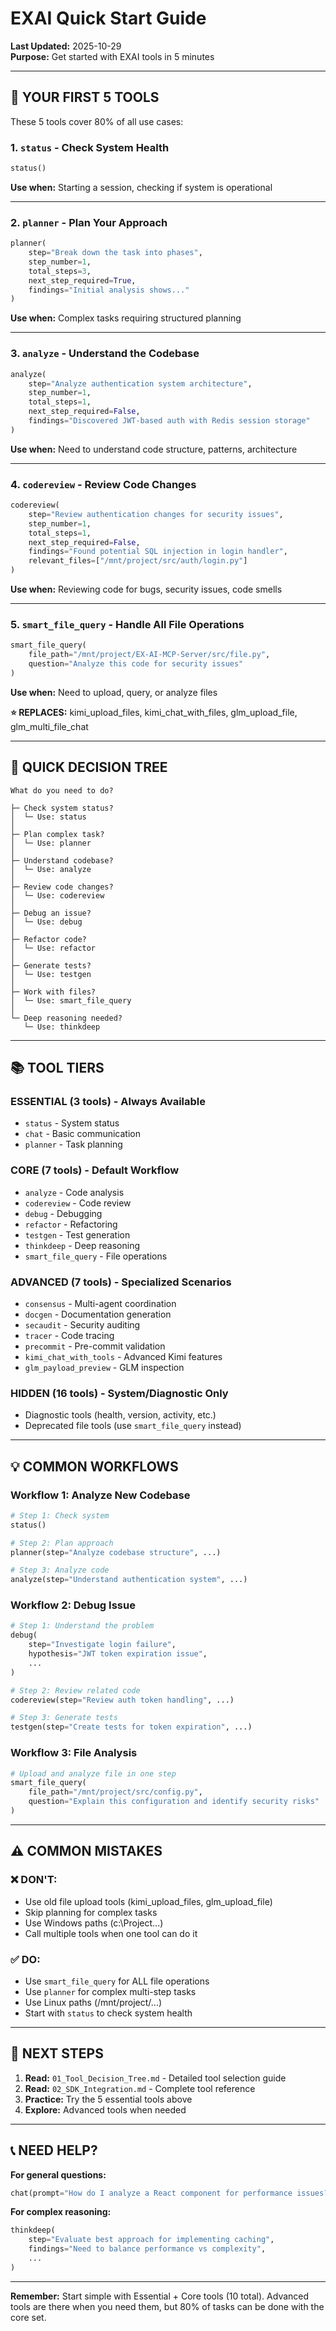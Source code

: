 # EXAI Quick Start Guide

**Last Updated:** 2025-10-29  
**Purpose:** Get started with EXAI tools in 5 minutes

---

## 🎯 **YOUR FIRST 5 TOOLS**

These 5 tools cover 80% of all use cases:

### **1. `status` - Check System Health**
```python
status()
```
**Use when:** Starting a session, checking if system is operational

---

### **2. `planner` - Plan Your Approach**
```python
planner(
    step="Break down the task into phases",
    step_number=1,
    total_steps=3,
    next_step_required=True,
    findings="Initial analysis shows..."
)
```
**Use when:** Complex tasks requiring structured planning

---

### **3. `analyze` - Understand the Codebase**
```python
analyze(
    step="Analyze authentication system architecture",
    step_number=1,
    total_steps=1,
    next_step_required=False,
    findings="Discovered JWT-based auth with Redis session storage"
)
```
**Use when:** Need to understand code structure, patterns, architecture

---

### **4. `codereview` - Review Code Changes**
```python
codereview(
    step="Review authentication changes for security issues",
    step_number=1,
    total_steps=1,
    next_step_required=False,
    findings="Found potential SQL injection in login handler",
    relevant_files=["/mnt/project/src/auth/login.py"]
)
```
**Use when:** Reviewing code for bugs, security issues, code smells

---

### **5. `smart_file_query` - Handle All File Operations**
```python
smart_file_query(
    file_path="/mnt/project/EX-AI-MCP-Server/src/file.py",
    question="Analyze this code for security issues"
)
```
**Use when:** Need to upload, query, or analyze files

**⭐ REPLACES:** kimi_upload_files, kimi_chat_with_files, glm_upload_file, glm_multi_file_chat

---

## 🚀 **QUICK DECISION TREE**

```
What do you need to do?

├─ Check system status?
│  └─ Use: status
│
├─ Plan complex task?
│  └─ Use: planner
│
├─ Understand codebase?
│  └─ Use: analyze
│
├─ Review code changes?
│  └─ Use: codereview
│
├─ Debug an issue?
│  └─ Use: debug
│
├─ Refactor code?
│  └─ Use: refactor
│
├─ Generate tests?
│  └─ Use: testgen
│
├─ Work with files?
│  └─ Use: smart_file_query
│
└─ Deep reasoning needed?
   └─ Use: thinkdeep
```

---

## 📚 **TOOL TIERS**

### **ESSENTIAL (3 tools)** - Always Available
- `status` - System status
- `chat` - Basic communication
- `planner` - Task planning

### **CORE (7 tools)** - Default Workflow
- `analyze` - Code analysis
- `codereview` - Code review
- `debug` - Debugging
- `refactor` - Refactoring
- `testgen` - Test generation
- `thinkdeep` - Deep reasoning
- `smart_file_query` - File operations

### **ADVANCED (7 tools)** - Specialized Scenarios
- `consensus` - Multi-agent coordination
- `docgen` - Documentation generation
- `secaudit` - Security auditing
- `tracer` - Code tracing
- `precommit` - Pre-commit validation
- `kimi_chat_with_tools` - Advanced Kimi features
- `glm_payload_preview` - GLM inspection

### **HIDDEN (16 tools)** - System/Diagnostic Only
- Diagnostic tools (health, version, activity, etc.)
- Deprecated file tools (use `smart_file_query` instead)

---

## 💡 **COMMON WORKFLOWS**

### **Workflow 1: Analyze New Codebase**
```python
# Step 1: Check system
status()

# Step 2: Plan approach
planner(step="Analyze codebase structure", ...)

# Step 3: Analyze code
analyze(step="Understand authentication system", ...)
```

### **Workflow 2: Debug Issue**
```python
# Step 1: Understand the problem
debug(
    step="Investigate login failure",
    hypothesis="JWT token expiration issue",
    ...
)

# Step 2: Review related code
codereview(step="Review auth token handling", ...)

# Step 3: Generate tests
testgen(step="Create tests for token expiration", ...)
```

### **Workflow 3: File Analysis**
```python
# Upload and analyze file in one step
smart_file_query(
    file_path="/mnt/project/src/config.py",
    question="Explain this configuration and identify security risks"
)
```

---

## ⚠️ **COMMON MISTAKES**

### **❌ DON'T:**
- Use old file upload tools (kimi_upload_files, glm_upload_file)
- Skip planning for complex tasks
- Use Windows paths (c:\Project\...)
- Call multiple tools when one tool can do it

### **✅ DO:**
- Use `smart_file_query` for ALL file operations
- Use `planner` for complex multi-step tasks
- Use Linux paths (/mnt/project/...)
- Start with `status` to check system health

---

## 🔗 **NEXT STEPS**

1. **Read:** `01_Tool_Decision_Tree.md` - Detailed tool selection guide
2. **Read:** `02_SDK_Integration.md` - Complete tool reference
3. **Practice:** Try the 5 essential tools above
4. **Explore:** Advanced tools when needed

---

## 📞 **NEED HELP?**

**For general questions:**
```python
chat(prompt="How do I analyze a React component for performance issues?")
```

**For complex reasoning:**
```python
thinkdeep(
    step="Evaluate best approach for implementing caching",
    findings="Need to balance performance vs complexity",
    ...
)
```

---

**Remember:** Start simple with Essential + Core tools (10 total). Advanced tools are there when you need them, but 80% of tasks can be done with the core set.

